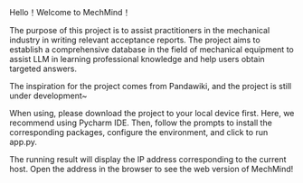 Hello！Welcome to MechMind！

The purpose of this project is to assist practitioners in the mechanical industry in writing relevant acceptance reports. 
The project aims to establish a comprehensive database in the field of mechanical equipment to assist LLM in learning professional knowledge and help users obtain targeted answers. 

The inspiration for the project comes from Pandawiki, and the project is still under development~

When using, please download the project to your local device first. Here, we recommend using Pycharm IDE. 
Then, follow the prompts to install the corresponding packages, configure the environment, and click to run app.py. 

The running result will display the IP address corresponding to the current host. Open the address in the browser to see the web version of MechMind!

